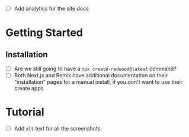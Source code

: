 - [ ] Add analytics for the site docs

# Getting Started

## Installation

- [ ] Are we still going to have a `npx create-redwood@latest` command?
- [ ] Both Next.js and Remix have additional documentation on their "installation" pages for a manual install,
      if you don't want to use their create apps

# Tutorial

- [ ] Add `alt` text for all the screenshots